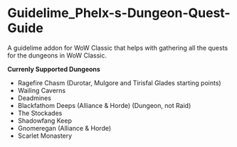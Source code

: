 # Guidelime_Phelx-s-Dungeon-Quest-Guide
A guidelime addon for WoW Classic that helps with gathering all the quests for the dungeons in WoW Classic.

**Currenly Supported Dungeons**

- Ragefire Chasm (Durotar, Mulgore and Tirisfal Glades starting points)
- Wailing Caverns
- Deadmines
- Blackfathom Deeps (Alliance & Horde) (Dungeon, not Raid)
- The Stockades
- Shadowfang Keep
- Gnomeregan (Alliance & Horde)
- Scarlet Monastery
